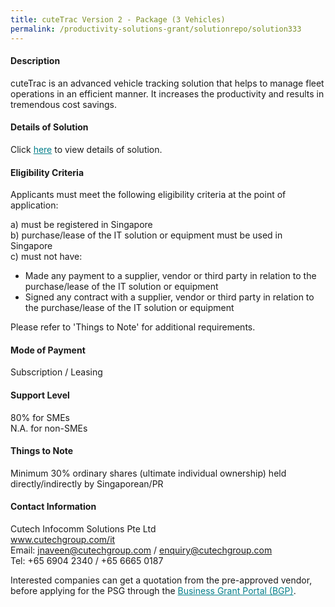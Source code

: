 ```yaml
---
title: cuteTrac Version 2 - Package (3 Vehicles)
permalink: /productivity-solutions-grant/solutionrepo/solution333
---
```


#### Description

cuteTrac is an advanced vehicle tracking solution that helps to manage fleet operations in an efficient manner. It increases the productivity and results in tremendous cost savings.






#### Details of Solution

Click <a href='https://govassist.gobusiness.gov.sg/images/psg/Cutech_Infocomm_Solutions_Annex_3_Part_2.pdf' style='color:#037e8a'>here</a> to view details of solution.

#### Eligibility Criteria

Applicants must meet the following eligibility criteria at the point of application:

a) must be registered in Singapore <br>
b) purchase/lease of the IT solution or equipment must be used in Singapore <br>
c) must not have:
- Made any payment to a supplier, vendor or third party in relation to the purchase/lease of the IT solution or equipment
- Signed any contract with a supplier, vendor or third party in relation to the purchase/lease of the IT solution or equipment

Please refer to 'Things to Note' for additional requirements.

#### Mode of Payment
Subscription / Leasing

#### Support Level
80% for SMEs <br>
N.A. for non-SMEs

#### Things to Note
Minimum 30% ordinary shares (ultimate individual ownership) held directly/indirectly by Singaporean/PR

#### Contact Information
Cutech Infocomm Solutions Pte Ltd<br>www.cutechgroup.com/it<br>Email: jnaveen@cutechgroup.com / enquiry@cutechgroup.com<br>Tel: +65 6904 2340 / +65 6665 0187

Interested companies can get a quotation from the pre-approved vendor, before applying for the PSG through the <a target='_blank' style='color:#037e8a' href='https://www.businessgrants.gov.sg/'>Business Grant Portal (BGP)</a>.
